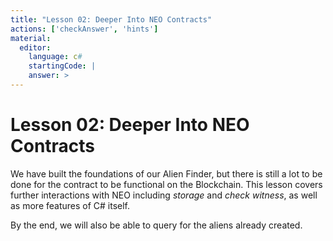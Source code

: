 ```yaml
---
title: "Lesson 02: Deeper Into NEO Contracts"
actions: ['checkAnswer', 'hints']
material: 
  editor:
    language: c#
    startingCode: |
    answer: > 
---
```


# Lesson 02: Deeper Into NEO Contracts

We have built the foundations of our Alien Finder, but there is still a lot to be done for the contract to be functional on the Blockchain. This lesson covers further interactions with NEO including *storage* and *check witness*, as well as more features of C# itself. 

By the end, we will also be able to query for the aliens already created. 